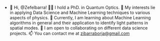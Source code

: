 - 👋
Hi, @ZefeIbarra!
👨‍🎓 I hold a PhD. in Quantum Optics.
👀 My interests lie in applying Data Science and Machine Learning techniques to various aspects of physics.
🌱 Currently, I am learning about Machine Learning algorithms in general and their application to identify light patterns in spatial modes.
💞️ I am open to collaborating on different data science projects.
📫 You can contact me at zibarraborja@gmail.com
